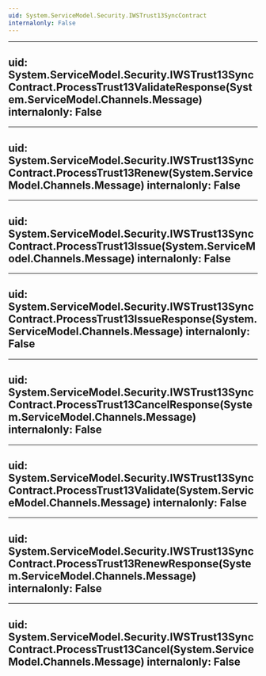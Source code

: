 ```yaml
---
uid: System.ServiceModel.Security.IWSTrust13SyncContract
internalonly: False
---
```


---
uid: System.ServiceModel.Security.IWSTrust13SyncContract.ProcessTrust13ValidateResponse(System.ServiceModel.Channels.Message)
internalonly: False
---

---
uid: System.ServiceModel.Security.IWSTrust13SyncContract.ProcessTrust13Renew(System.ServiceModel.Channels.Message)
internalonly: False
---

---
uid: System.ServiceModel.Security.IWSTrust13SyncContract.ProcessTrust13Issue(System.ServiceModel.Channels.Message)
internalonly: False
---

---
uid: System.ServiceModel.Security.IWSTrust13SyncContract.ProcessTrust13IssueResponse(System.ServiceModel.Channels.Message)
internalonly: False
---

---
uid: System.ServiceModel.Security.IWSTrust13SyncContract.ProcessTrust13CancelResponse(System.ServiceModel.Channels.Message)
internalonly: False
---

---
uid: System.ServiceModel.Security.IWSTrust13SyncContract.ProcessTrust13Validate(System.ServiceModel.Channels.Message)
internalonly: False
---

---
uid: System.ServiceModel.Security.IWSTrust13SyncContract.ProcessTrust13RenewResponse(System.ServiceModel.Channels.Message)
internalonly: False
---

---
uid: System.ServiceModel.Security.IWSTrust13SyncContract.ProcessTrust13Cancel(System.ServiceModel.Channels.Message)
internalonly: False
---
